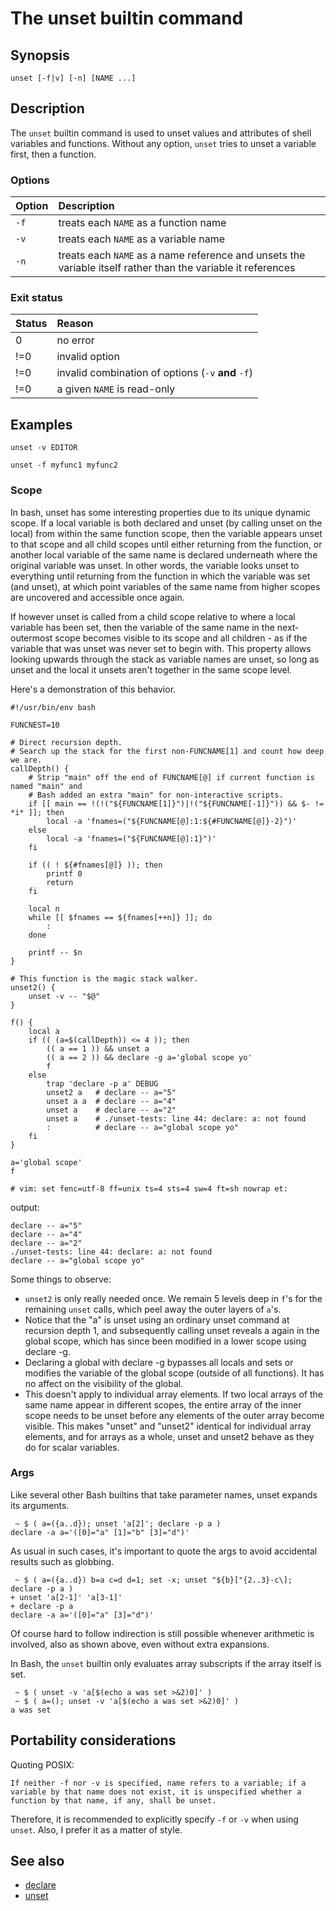 # The unset builtin command

## Synopsis

    unset [-f|v] [-n] [NAME ...]

## Description

The `unset` builtin command is used to unset values and attributes of
shell variables and functions. Without any option, `unset` tries to
unset a variable first, then a function.

### Options

| Option | Description                                                                                                  |
|:-------|:-------------------------------------------------------------------------------------------------------------|
| `-f`   | treats each `NAME` as a function name                                                                        |
| `-v`   | treats each `NAME` as a variable name                                                                        |
| `-n`   | treats each `NAME` as a name reference and unsets the variable itself rather than the variable it references |

### Exit status

| Status | Reason                                             |
|:-------|:---------------------------------------------------|
| 0      | no error                                           |
| !=0    | invalid option                                     |
| !=0    | invalid combination of options (`-v` **and** `-f`) |
| !=0    | a given `NAME` is read-only                        |

## Examples

    unset -v EDITOR

    unset -f myfunc1 myfunc2

### Scope

In bash, unset has some interesting properties due to its unique dynamic
scope. If a local variable is both declared and unset (by calling unset
on the local) from within the same function scope, then the variable
appears unset to that scope and all child scopes until either returning
from the function, or another local variable of the same name is
declared underneath where the original variable was unset. In other
words, the variable looks unset to everything until returning from the
function in which the variable was set (and unset), at which point
variables of the same name from higher scopes are uncovered and
accessible once again.

If however unset is called from a child scope relative to where a local
variable has been set, then the variable of the same name in the
next-outermost scope becomes visible to its scope and all children - as
if the variable that was unset was never set to begin with. This
property allows looking upwards through the stack as variable names are
unset, so long as unset and the local it unsets aren't together in the
same scope level.

Here's a demonstration of this behavior.

    #!/usr/bin/env bash

    FUNCNEST=10

    # Direct recursion depth.
    # Search up the stack for the first non-FUNCNAME[1] and count how deep we are.
    callDepth() {
        # Strip "main" off the end of FUNCNAME[@] if current function is named "main" and
        # Bash added an extra "main" for non-interactive scripts.
        if [[ main == !(!("${FUNCNAME[1]}")|!("${FUNCNAME[-1]}")) && $- != *i* ]]; then
            local -a 'fnames=("${FUNCNAME[@]:1:${#FUNCNAME[@]}-2}")'
        else
            local -a 'fnames=("${FUNCNAME[@]:1}")'
        fi

        if (( ! ${#fnames[@]} )); then 
            printf 0 
            return
        fi

        local n
        while [[ $fnames == ${fnames[++n]} ]]; do
            :
        done

        printf -- $n
    }

    # This function is the magic stack walker.
    unset2() {
        unset -v -- "$@"
    }

    f() {
        local a
        if (( (a=$(callDepth)) <= 4 )); then
            (( a == 1 )) && unset a
            (( a == 2 )) && declare -g a='global scope yo'
            f
        else
            trap 'declare -p a' DEBUG
            unset2 a   # declare -- a="5"
            unset a a  # declare -- a="4"
            unset a    # declare -- a="2"
            unset a    # ./unset-tests: line 44: declare: a: not found
            :          # declare -- a="global scope yo"
        fi
    }

    a='global scope'
    f

    # vim: set fenc=utf-8 ff=unix ts=4 sts=4 sw=4 ft=sh nowrap et:

output:

    declare -- a="5"
    declare -- a="4"
    declare -- a="2"
    ./unset-tests: line 44: declare: a: not found
    declare -- a="global scope yo"

Some things to observe:

- `unset2` is only really needed once. We remain 5 levels deep in `f`'s
  for the remaining `unset` calls, which peel away the outer layers of
  `a`'s.
- Notice that the "a" is unset using an ordinary unset command at
  recursion depth 1, and subsequently calling unset reveals a again in
  the global scope, which has since been modified in a lower scope using
  declare -g.
- Declaring a global with declare -g bypasses all locals and sets or
  modifies the variable of the global scope (outside of all functions).
  It has no affect on the visibility of the global.
- This doesn't apply to individual array elements. If two local arrays
  of the same name appear in different scopes, the entire array of the
  inner scope needs to be unset before any elements of the outer array
  become visible. This makes "unset" and "unset2" identical for
  individual array elements, and for arrays as a whole, unset and unset2
  behave as they do for scalar variables.

### Args

Like several other Bash builtins that take parameter names, unset
expands its arguments.

     ~ $ ( a=({a..d}); unset 'a[2]'; declare -p a )
    declare -a a='([0]="a" [1]="b" [3]="d")'

As usual in such cases, it's important to quote the args to avoid
accidental results such as globbing.

     ~ $ ( a=({a..d}) b=a c=d d=1; set -x; unset "${b}["{2..3}-c\]; declare -p a )
    + unset 'a[2-1]' 'a[3-1]'
    + declare -p a
    declare -a a='([0]="a" [3]="d")'

Of course hard to follow indirection is still possible whenever
arithmetic is involved, also as shown above, even without extra
expansions.

In Bash, the `unset` builtin only evaluates array subscripts if the
array itself is set.

     ~ $ ( unset -v 'a[$(echo a was set >&2)0]' )
     ~ $ ( a=(); unset -v 'a[$(echo a was set >&2)0]' )
    a was set

## Portability considerations

Quoting POSIX:

    If neither -f nor -v is specified, name refers to a variable; if a variable by that name does not exist, it is unspecified whether a function by that name, if any, shall be unset.

Therefore, it is recommended to explicitly specify `-f` or `-v` when
using `unset`. Also, I prefer it as a matter of style.

## See also

- [declare](../../commands/builtin/declare.md)
- [unset](../../commands/builtin/unset.md)
